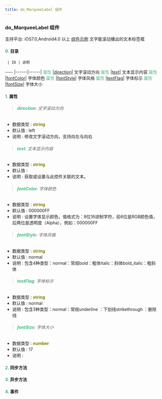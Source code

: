 ```yaml
---
title: do_MarqueeLabel 组件
---
```


### do_MarqueeLabel 组件

 支持平台: iOS7.0,Android4.0 以上
 [组件示例](https://github.com/do-api/docs-example/tree/master/source/view/do_MarqueeLabel)
 文字能滚动播出的文本标签框

#### <font color ='#40A977'>**0.**</font> 目录

     | ID | 说明
---- |------|------|
<font color ='#42b983'>属性</font>  |[direction](#direction)| 文字滚动方向
<font color ='#42b983'>属性</font>  |[text](#text)| 文本显示内容
<font color ='#42b983'>属性</font>  |[fontColor](#fontColor)| 字体颜色
<font color ='#42b983'>属性</font>  |[fontStyle](#fontStyle)| 字体风格
<font color ='#42b983'>属性</font>  |[textFlag](#textFlag)| 字体标示
<font color ='#42b983'>属性</font>  |[fontSize](#fontSize)| 字体大小

#### <font color ='#40A977'>**1.**</font> 属性

>###### <span id=direction><font color ='#42b983'>**direction**</font></span>: 文字滚动方向

- 数据类型 : <font color ='#808000'>**string**</font>
- 默认值 : left
- 说明 : 修改文字滚动方向，支持向左与向右

>###### <span id=text><font color ='#42b983'>**text**</font></span>: 文本显示内容

- 数据类型 : <font color ='#808000'>**string**</font>
- 默认值 : 
- 说明 : 获取或设置与此控件关联的文本。

>###### <span id=fontColor><font color ='#42b983'>**fontColor**</font></span>: 字体颜色

- 数据类型 : <font color ='#808000'>**string**</font>
- 默认值 : 000000FF
- 说明 : 设置字体显示颜色，值格式为：8位16进制字符，前6位是RGB颜色值，后两位是透明度（Alpha），例如：000000FF

>###### <span id=fontStyle><font color ='#42b983'>**fontStyle**</font></span>: 字体风格

- 数据类型 : <font color ='#808000'>**string**</font>
- 默认值 : normal
- 说明 : 包含4种类型：normal：常规bold：粗体italic：斜体bold_italic：粗斜体

>###### <span id=textFlag><font color ='#42b983'>**textFlag**</font></span>: 字体标示

- 数据类型 : <font color ='#808000'>**string**</font>
- 默认值 : normal
- 说明 : 包含3种类型：normal：常规underline ：下划线strikethrough ：删除线

>###### <span id=fontSize><font color ='#42b983'>**fontSize**</font></span>: 字体大小

- 数据类型 : <font color ='#808000'>**number**</font>
- 默认值 : 17
- 说明 : 

#### <font color ='#40A977'>**2.**</font> 同步方法

#### <font color ='#40A977'>**3.**</font> 异步方法


#### <font color ='#40A977'>**4.**</font> 事件


